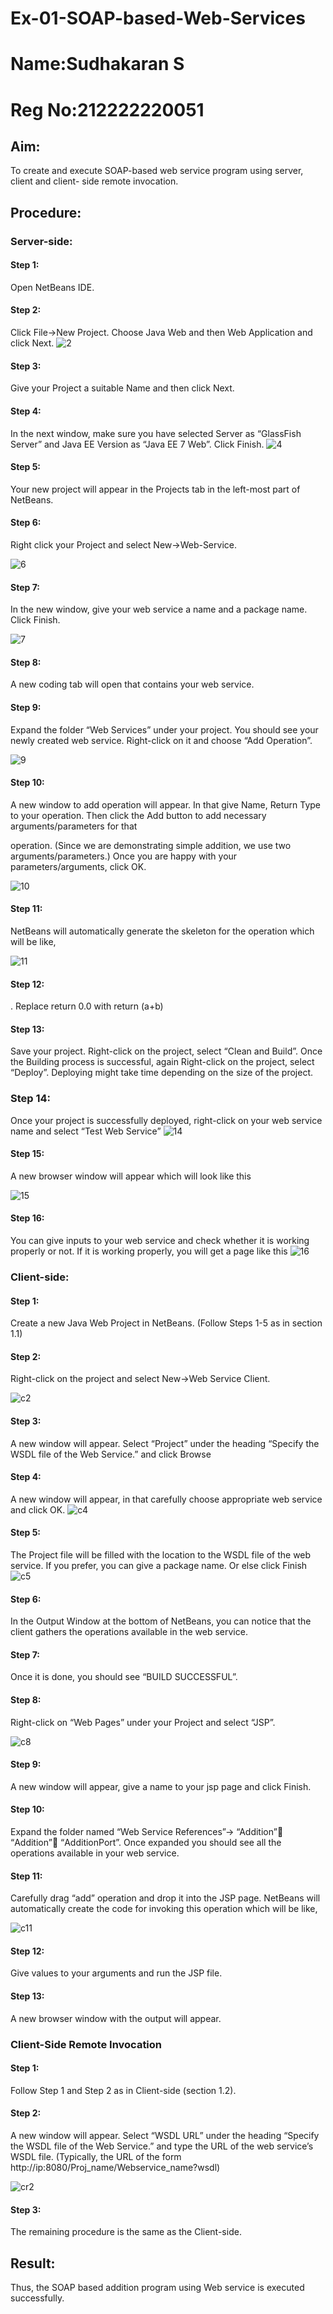 # Ex-01-SOAP-based-Web-Services
# Name:Sudhakaran S
# Reg No:212222220051

## Aim:

To create and execute SOAP-based web service program using server, client and client- side remote invocation.

## Procedure:

### Server-side:
#### Step 1:
Open NetBeans IDE.
#### Step 2:
Click File->New Project. Choose Java Web and then Web Application and click Next.
![2](https://github.com/DrMalathiSaravanan/Ex-03-SOAP-based-Web-Services/assets/139700114/53b21d93-3784-4a69-b64a-ac255b66a132)




#### Step 3:
Give your Project a suitable Name and then click Next.
#### Step 4:
In the next window, make sure you have selected Server as “GlassFish Server” and Java EE Version as “Java EE 7 Web”. Click Finish.
 ![4](https://github.com/DrMalathiSaravanan/Ex-03-SOAP-based-Web-Services/assets/139700114/ba86ef64-1e67-4eba-9935-96d4b158fcde)

 


#### Step 5:
Your new project will appear in the Projects tab in the left-most part of NetBeans.

#### Step 6:
Right click your Project and select New->Web-Service.

![6](https://github.com/DrMalathiSaravanan/Ex-03-SOAP-based-Web-Services/assets/139700114/e45c5bec-b36c-4b91-87c3-f49ac1c84604)



#### Step 7:
In the new window, give your web service a name and a package name. Click Finish.
 
 ![7](https://github.com/DrMalathiSaravanan/Ex-03-SOAP-based-Web-Services/assets/139700114/f6e330f4-a62a-44bb-9ce1-53e54db577f4)



#### Step 8:
A new coding tab will open that contains your web service.

#### Step 9:
Expand the folder “Web Services” under your project. You should see your newly created web service. Right-click on it and choose “Add Operation”.

![9](https://github.com/DrMalathiSaravanan/Ex-03-SOAP-based-Web-Services/assets/139700114/c0dc772c-c5ff-466f-bc8a-908a1f956291)




#### Step 10:
A new window to add operation will appear. In that give Name, Return Type to your operation. Then click the Add button to add necessary arguments/parameters for that
 
operation. (Since we are demonstrating simple addition, we use two arguments/parameters.) Once you are happy with your parameters/arguments, click OK.

![10](https://github.com/DrMalathiSaravanan/Ex-03-SOAP-based-Web-Services/assets/139700114/2e04e804-2aad-4074-87cf-2a9ed8b0fd78)


#### Step 11:
NetBeans will automatically generate the skeleton for the operation which will be like,

![11](https://github.com/DrMalathiSaravanan/Ex-03-SOAP-based-Web-Services/assets/139700114/eaf6cf88-92e2-478f-a6ac-f800251e6bd5)



#### Step 12:
. Replace return 0.0 with return (a+b)

#### Step 13:
Save your project. Right-click on the project, select “Clean and Build”. Once the Building process is successful, again Right-click on the project, select “Deploy”.
Deploying might take time depending on the size of the project. 

### Step 14:
Once your project is successfully deployed, right-click on your web service name and select “Test Web Service”
 ![14](https://github.com/DrMalathiSaravanan/Ex-03-SOAP-based-Web-Services/assets/139700114/4c82ecec-fe36-4826-96bb-37dd25bb0f75)

 


#### Step 15:
A new browser window will appear which will look like this

![15](https://github.com/DrMalathiSaravanan/Ex-03-SOAP-based-Web-Services/assets/139700114/1f23a946-d82a-440d-9435-14ea8a0d4907)



#### Step 16: 
You can give inputs to your web service and check whether it is working properly or not. If it is working properly, you will get a page like this
 ![16](https://github.com/DrMalathiSaravanan/Ex-03-SOAP-based-Web-Services/assets/139700114/4a6cac39-12aa-42c7-8495-77e777e89bcb)

 
### Client-side:


#### Step 1:
Create a new Java Web Project in NetBeans. (Follow Steps 1-5 as in section 1.1)
#### Step 2:
Right-click on the project and select New->Web Service Client.

![c2](https://github.com/DrMalathiSaravanan/Ex-03-SOAP-based-Web-Services/assets/139700114/3e65b81f-b2c5-4dac-af34-5b3850020e56)



#### Step 3: 
A new window will appear. Select “Project” under the heading “Specify the WSDL file of the Web Service.” and click Browse

#### Step 4: 
A new window will appear, in that carefully choose appropriate web service and click OK.
 ![c4](https://github.com/DrMalathiSaravanan/Ex-03-SOAP-based-Web-Services/assets/139700114/b4050bbd-3c0c-4c57-b6cb-27325f140340)

 
#### Step 5:
The Project file will be filled with the location to the WSDL file of the web service. If you prefer, you can give a package name. Or else click Finish
 ![c5](https://github.com/DrMalathiSaravanan/Ex-03-SOAP-based-Web-Services/assets/139700114/8bb6e72e-8085-42c6-b88e-db310a49605a)



#### Step 6:
In the Output Window at the bottom of NetBeans, you can notice that the client gathers the operations available in the web service.

#### Step 7:
Once it is done, you should see “BUILD SUCCESSFUL”.

#### Step 8:
Right-click on “Web Pages” under your Project and select “JSP”.

![c8](https://github.com/DrMalathiSaravanan/Ex-03-SOAP-based-Web-Services/assets/139700114/4053beb0-00c4-4f5a-8a7b-7f961b885084)

#### Step 9: 
A new window will appear, give a name to your jsp page and click Finish.

#### Step 10: 
Expand the folder named “Web Service References”-> “Addition” “Addition” “AdditionPort”. Once expanded you should see all the operations available in your web service.

#### Step 11: 
Carefully drag “add” operation and drop it into the JSP page. NetBeans will automatically create the code for invoking this operation which will be like,
 
 ![c11](https://github.com/DrMalathiSaravanan/Ex-03-SOAP-based-Web-Services/assets/139700114/b37ebd64-c3c4-4e9c-9ba4-bf41c6b246bb)



#### Step 12: 
Give values to your arguments and run the JSP file. 

#### Step 13:
A new browser window with the output will appear. 

### Client-Side Remote Invocation

#### Step 1: 
Follow Step 1 and Step 2 as in Client-side (section 1.2).

#### Step 2:
A new window will appear. Select “WSDL URL” under the heading “Specify the WSDL file of the Web Service.” and type the URL of the web service’s WSDL file. (Typically, the URL of the form http://ip:8080/Proj_name/Webservice_name?wsdl)
 

![cr2](https://github.com/DrMalathiSaravanan/Ex-03-SOAP-based-Web-Services/assets/139700114/7d6eb944-5735-40b1-a5fc-7af19d6b92c8)

#### Step 3: 
The remaining procedure is the same as the Client-side.


## Result:
Thus, the SOAP based addition program using Web service is executed successfully.
